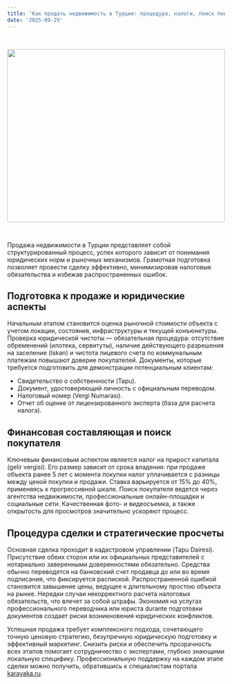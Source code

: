 ```yaml
---
title: 'Как продать недвижимость в Турции: процедура, налоги, поиск покупателя и типичные ошибки продавцов'
date: '2025-09-29'
---
```


<img src="https://karayaka.ru/assets/images/articles/article26.jpg" width=100% height="400" style="object-fit: cover; border-radius: 3px; margin: 30px auto;" />

Продажа недвижимости в Турции представляет собой структурированный процесс, успех которого зависит от понимания юридических норм и рыночных механизмов. Грамотная подготовка позволяет провести сделку эффективно, минимизировав налоговые обязательства и избежав распространенных ошибок.

## Подготовка к продаже и юридические аспекты

Начальным этапом становится оценка рыночной стоимости объекта с учетом локации, состояния, инфраструктуры и текущей конъюнктуры. Проверка юридической чистоты — обязательная процедура: отсутствие обременений (ипотека, сервитуты), наличие действующего разрешения на заселение (Iskan) и чистота лицевого счета по коммунальным платежам повышают доверие покупателей. Документы, которые требуется подготовить для демонстрации потенциальным клиентам:

- Свидетельство о собственности (Tapu).
- Документ, удостоверяющий личность с официальным переводом.
- Налоговый номер (Vergi Numarası).
- Отчет об оценке от лицензированного эксперта (база для расчета налога).

## Финансовая составляющая и поиск покупателя

Ключевым финансовым аспектом является налог на прирост капитала (gelir vergisi). Его размер зависит от срока владения: при продаже объекта ранее 5 лет с момента покупки налог уплачивается с разницы между ценой покупки и продажи. Ставка варьируется от 15% до 40%, применяясь к прогрессивной шкале. Поиск покупателя ведется через агентства недвижимости, профессиональные онлайн-площадки и социальные сети. Качественная фото- и видеосъемка, а также открытость для просмотров значительно ускоряют процесс.

## Процедура сделки и стратегические просчеты

Основная сделка проходит в кадастровом управлении (Tapu Dairesi). Присутствие обеих сторон или их официальных представителей с нотариально заверенными доверенностями обязательно. Средства обычно переводятся на банковский счет продавца до или во время подписания, что фиксируется распиской. Распространенной ошибкой становится завышение цены, ведущее к длительному простою объекта на рынке. Нередки случаи некорректного расчета налоговых обязательств, что влечет за собой штрафы. Экономия на услугах профессионального переводчика или юриста durante подготовки документов создает риски возникновения юридических конфликтов.

Успешная продажа требует комплексного подхода, сочетающего точную ценовую стратегию, безупречную юридическую подготовку и эффективный маркетинг. Снизить риски и обеспечить прозрачность всех этапов помогает сотрудничество с экспертами, глубоко знающими локальную специфику. Профессиональную поддержку на каждом этапе сделки можно получить, обратившись к специалистам портала [karayaka.ru](https://karayaka.ru/).
